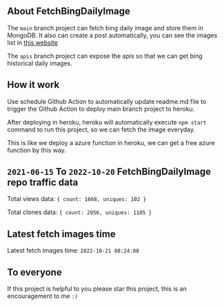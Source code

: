 ## About FetchBingDailyImage

The `main` branch project can fetch bing daily image and store them in MongoDB.
It also can create a post automatically, you can see the images list in [this website](https://oursalbum.netlify.app)

The `apis` branch project can expose the apis so that we can get bing historical daily images.

## How it work

Use schedule Github Action to automatically update readme.md file to trigger the Github Action to deploy main branch project to heroku.

After deploying in heroku, heroku will automatically execute `npm start` command to run this project, so we can fetch the image everyday.

This is like we deploy a azure function in heroku, we can get a free azure function by this way.

## `2021-06-15` To `2022-10-20` FetchBingDailyImage repo traffic data

Total views data: `{ count: 1668, uniques: 102 }`

Total clones data: `{ count: 2056, uniques: 1105 }`

## Latest fetch images time

Latest fetch images time: `2022-10-21 08:24:08`

## To everyone

If this project is helpful to you please star this project, this is an encouragement to me `:)`



